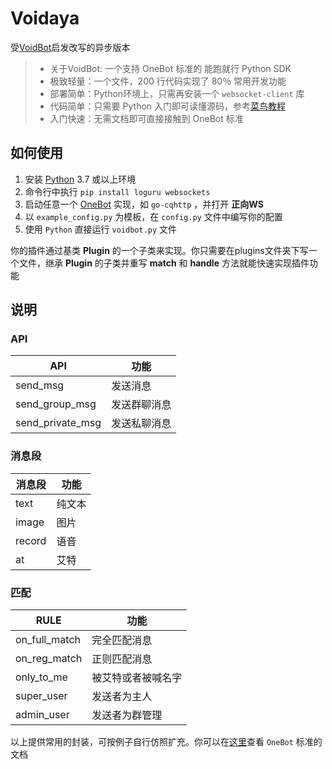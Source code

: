 # Voidaya
受[VoidBot](https://github.com/FloatTech/voidbot/)启发改写的异步版本


>- 关于VoidBot: 一个支持 OneBot 标准的 能跑就行 Python SDK 
>- 极致轻量：一个文件，200 行代码实现了 80％ 常用开发功能
>- 部署简单：Python环境上，只需再安装一个 `websocket-client`  库
>- 代码简单：只需要 Python 入门即可读懂源码，参考[菜鸟教程](https://www.runoob.com/python3/python3-tutorial.html)
>- 入门快速：无需文档即可直接接触到 OneBot 标准

## 如何使用

1. 安装 [Python](https://www.python.org/downloads/) 3.7 或以上环境
2. 命令行中执行 `pip install loguru websockets`
3. 启动任意一个 [OneBot](https://github.com/botuniverse/onebot/blob/master/ecosystem.md#onebot-%E5%AE%9E%E7%8E%B0) 实现，如 `go-cqhttp` ，并打开 **正向WS**
4. 以 `example_config.py` 为模板，在 `config.py` 文件中编写你的配置
5. 使用 `Python` 直接运行 `voidbot.py` 文件

你的插件通过基类 **Plugin** 的一个子类来实现。你只需要在plugins文件夹下写一个文件，继承 **Plugin** 的子类并重写 **match** 和 **handle** 方法就能快速实现插件功能


## 说明


### API

| API              | 功能         |
| ---------------- | ------------ |
| send_msg         | 发送消息     |
| send_group_msg   | 发送群聊消息 |
| send_private_msg | 发送私聊消息 |

### 消息段

| 消息段 | 功能   |
| ------ | ------ |
| text   | 纯文本 |
| image  | 图片   |
| record | 语音   |
| at     | 艾特   |


### 匹配

| RULE          | 功能               |
| ------------- | ------------------ |
| on_full_match | 完全匹配消息       |
| on_reg_match  | 正则匹配消息       |
| only_to_me    | 被艾特或者被喊名字 |
| super_user    | 发送者为主人       |
| admin_user    | 发送者为群管理     |


以上提供常用的封装，可按例子自行仿照扩充。你可以在[这里](https://github.com/botuniverse/onebot)查看 `OneBot` 标准的文档